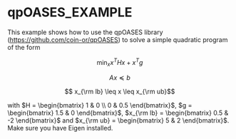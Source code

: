 # qpOASES_EXAMPLE
This example shows how to use the qpOASES library (https://github.com/coin-or/qpOASES) to solve a simple quadratic program of the form
```math
\displaystyle \min_{x} x^{T}Hx + x^{T}g
```
```math
 Ax \preceq b
```
```math
 x_{\rm lb} \leq x \leq x_{\rm ub}
```
with $`H = \begin{bmatrix} 1 & 0 \\ 0 & 0.5 \end{bmatrix}`$, $`g = \begin{bmatrix} 1.5 & 0 \end{bmatrix}`$, $`x_{\rm lb} = \begin{bmatrix} 0.5 & -2 \end{bmatrix}`$ and $`x_{\rm ub} = \begin{bmatrix} 5 & 2 \end{bmatrix}`$. Make sure you have Eigen installed.
